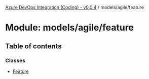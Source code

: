 [Azure DevOps Integration (Coding) - v0.0.4](../README.md) / models/agile/feature

# Module: models/agile/feature

## Table of contents

### Classes

- [Feature](../classes/models_agile_feature.Feature.md)
